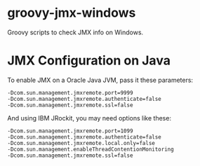 groovy-jmx-windows
==================
Groovy scripts to check JMX info on Windows.


JMX Configuration on Java
==================
To enable JMX on a Oracle Java JVM, pass it these parameters:

    -Dcom.sun.management.jmxremote.port=9999
    -Dcom.sun.management.jmxremote.authenticate=false
    -Dcom.sun.management.jmxremote.ssl=false

And using IBM JRockit, you may need options like these:

    -Dcom.sun.management.jmxremote.port=1099
    -Dcom.sun.management.jmxremote.authenticate=false
    -Dcom.sun.management.jmxremote.local.only=false
    -Dcom.sun.management.enableThreadContentionMonitoring
    -Dcom.sun.management.jmxremote.ssl=false
